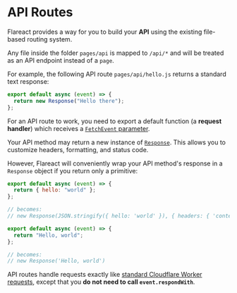 # API Routes

Flareact provides a way for you to build your **API** using the existing file-based routing system.

Any file inside the folder `pages/api` is mapped to `/api/*` and will be treated as an API endpoint instead of a `page`.

For example, the following API route `pages/api/hello.js` returns a standard text response:

```js
export default async (event) => {
  return new Response("Hello there");
};
```

For an API route to work, you need to export a default function (a **request handler**) which receives a [`FetchEvent` parameter](https://developers.cloudflare.com/workers/reference/apis/fetch-event).

Your API method may return a new instance of [`Response`](https://developers.cloudflare.com/workers/reference/apis/response/). This allows you to customize headers, formatting, and status code.

However, Flareact will conveniently wrap your API method's response in a `Response` object if you return only a primitive:

```js
export default async (event) => {
  return { hello: "world" };
};

// becomes:
// new Response(JSON.stringify({ hello: 'world' }), { headers: { 'content-type': 'application/json' }})

export default async (event) => {
  return "Hello, world";
};

// becomes:
// new Response('Hello, world')
```

API routes handle requests exactly like [standard Cloudflare Worker requests](https://developers.cloudflare.com/workers/about/how-it-works/), except that you **do not need to call `event.respondWith`**.
